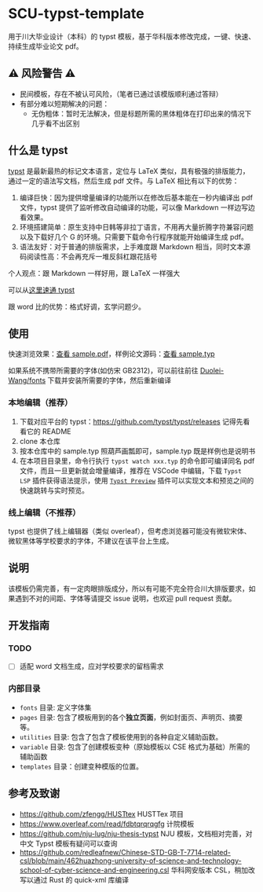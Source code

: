 # SCU-typst-template

用于川大毕业设计（本科）的 typst 模板，基于华科版本修改完成，一键、快速、持续生成毕业论文 pdf。

## ⚠️ 风险警告 ⚠️

- 民间模板，存在不被认可风险，（笔者已通过该模版顺利通过答辩）
- 有部分难以短期解决的问题：
  - 无伪粗体：暂时无法解决，但是标题所需的黑体粗体在打印出来的情况下几乎看不出区别

## 什么是 typst

[typst](https://github.com/typst/typst) 是最新最热的标记文本语言，定位与 LaTeX 类似，具有极强的排版能力，通过一定的语法写文档，然后生成 pdf 文件。与 LaTeX 相比有以下的优势：

1. 编译巨快：因为提供增量编译的功能所以在修改后基本能在一秒内编译出 pdf 文件，typst 提供了监听修改自动编译的功能，可以像 Markdown 一样边写边看效果。
2. 环境搭建简单：原生支持中日韩等非拉丁语言，不用再大量折腾字符兼容问题以及下载好几个 G 的环境。只需要下载命令行程序就能开始编译生成 pdf。
3. 语法友好：对于普通的排版需求，上手难度跟 Markdown 相当，同时文本源码阅读性高：不会再充斥一堆反斜杠跟花括号

个人观点：跟 Markdown 一样好用，跟 LaTeX 一样强大

可以从[这里速通 typst](https://typst.app/docs/tutorial)

跟 word 比的优势：格式好调，玄学问题少。

## 使用

快速浏览效果：[查看 sample.pdf](./sample.pdf)，样例论文源码：[查看 sample.typ](./sample.typ)

如果系统不携带所需要的字体(如仿宋 GB2312)，可以前往前往 [Duolei-Wang/fonts](https://github.com/Duolei-Wang/fonts) 下载并安装所需要的字体，然后重新编译

### 本地编辑（推荐）

1. 下载对应平台的 typst：https://github.com/typst/typst/releases 记得先看看它的 README
2. clone 本仓库
3. 按本仓库中的 sample.typ 照葫芦画瓢即可，sample.typ 既是样例也是说明书
4. 在本项目目录里，命令行执行 `typst watch xxx.typ` 的命令即可编译同名 pdf 文件，而且一旦更新就会增量编译，推荐在 VSCode 中编辑，下载 `Typst LSP` 插件获得语法提示，使用 [`Typst Preview`](https://github.com/enter-tainer/typst-preview-vscode) 插件可以实现文本和预览之间的快速跳转与实时预览。

### 线上编辑（不推荐）

typst 也提供了线上编辑器（类似 overleaf），但考虑浏览器可能没有微软宋体、微软黑体等学校要求的字体，不建议在该平台上生成。

## 说明

该模板仍需完善，有一定肉眼排版成分，所以有可能不完全符合川大排版要求，如果遇到不对的间距、字体等请提交 issue 说明，也欢迎 pull request 贡献。

## 开发指南

### TODO
- [ ] 适配 word 文档生成，应对学校要求的留档需求

### 内部目录

- `fonts` 目录: 定义字体集
- `pages` 目录: 包含了模板用到的各个**独立页面**，例如封面页、声明页、摘要等。
- `utilities` 目录: 包含了包含了模板使用到的各种自定义辅助函数。
- `variable` 目录: 包含了创建模板变种（原始模板以 CSE 格式为基础）所需的辅助函数
- `templates` 目录：创建变种模版的位置。

## 参考及致谢

- https://github.com/zfengg/HUSTtex HUSTTex 项目
- https://www.overleaf.com/read/fdbtqrqrqgfg 计院模板
- https://github.com/nju-lug/nju-thesis-typst NJU 模板，文档相对完善，对中文 Typst 模板有疑问可以查询
- https://github.com/redleafnew/Chinese-STD-GB-T-7714-related-csl/blob/main/462huazhong-university-of-science-and-technology-school-of-cyber-science-and-engineering.csl 华科网安版本 CSL，稍加改写以通过 Rust 的 quick-xml 库编译
